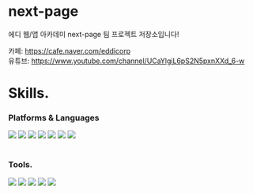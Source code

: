 # next-page
에디 웹/앱 아카데미 next-page 팀 프로젝트 저장소입니다!  

카페: https://cafe.naver.com/eddicorp  
유튜브: https://www.youtube.com/channel/UCaYlgiL6pS2N5pxnXXd_6-w  


# Skills.
### Platforms & Languages
   <img src="https://img.shields.io/badge/Python-3776AB?style=flat&logo=Python&logoColor=white"> <img src="https://img.shields.io/badge/java-007396?style=flat&logo=java&logoColor=white"> <img src="https://img.shields.io/badge/Dart-0175C2?style=flat&logo=dart&logoColor=white">  <img src="https://img.shields.io/badge/html5-E34F26?style=flat&logo=html5&logoColor=white"> <img src="https://img.shields.io/badge/css-1572B6?style=flat&logo=css3&logoColor=white"> <img src="https://img.shields.io/badge/vue.js-4FC08D?style=flat&logo=vue.js&logoColor=white"> <img src="https://img.shields.io/badge/Flutter-02569B?style=flat&logo=flutter&logoColor=white"> 
   <br/><br/>
   
### Tools.
<img src="https://img.shields.io/badge/intelliJ IDEA-000000?style=flat&logo=intelliJ IDEA&logoColor=white"> <img src="https://img.shields.io/badge/GitHub-181717?style=flat&logo=GitHub&logoColor=white"> <img src="https://img.shields.io/badge/Visual Studio Code-007ACC?style=flat&logo=Visual Studio Code&logoColor=white"> <img src="https://img.shields.io/badge/Android Studio-3DDC84?style=flat&logo=Android Studio&logoColor=white">  <img src="https://img.shields.io/badge/Slack-4A154B?style=flat&logo=Slack&logoColor=white">


